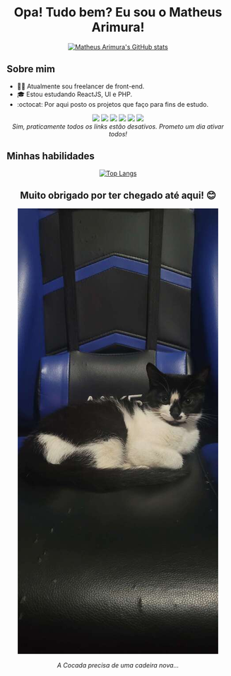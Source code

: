 <div align="center">
  
  # Opa! Tudo bem? Eu sou o Matheus Arimura!

  [![Matheus Arimura's GitHub stats](https://github-readme-stats.vercel.app/api?username=MatheusArimura&theme=panda)](https://github.com/anuraghazra/github-readme-stats)

</div>

## Sobre mim

- 👨‍💻 Atualmente sou freelancer de front-end.
- 🎓 Estou estudando ReactJS, UI e PHP.
- :octocat: Por aqui posto os projetos que faço para fins de estudo.

<div align="center">
  <a href="" target="_blank"><img src="https://img.shields.io/badge/YouTube-FF0000?style=for-the-badge&logo=youtube&logoColor=white" target="_blank"></a>
  <a href="https://www.instagram.com/matilt01/" target="_blank"><img src="https://img.shields.io/badge/-Instagram-%23E4405F?style=for-the-badge&logo=instagram&logoColor=white" target="_blank"></a>
  <a href="" target="_blank"><img src="https://img.shields.io/badge/Twitch-9146FF?style=for-the-badge&logo=twitch&logoColor=white" target="_blank"></a>
  <a href="" target="_blank"><img src="https://img.shields.io/badge/Discord-7289DA?style=for-the-badge&logo=discord&logoColor=white" target="_blank"></a> 
  <a href="mailto:matheus.arimura@gmail.com"><img src="https://img.shields.io/badge/-Gmail-%23333?style=for-the-badge&logo=gmail&logoColor=white" target="_blank"></a>
  <a href="" target="_blank"><img src="https://img.shields.io/badge/-LinkedIn-%230077B5?style=for-the-badge&logo=linkedin&logoColor=white" target="_blank"></a> 
</div>

<div align="center">
  <em>Sim, praticamente todos os links estão desativos. Prometo um dia ativar todos!</em>
</div>

## Minhas habilidades

<div align="center">
  
  [![Top Langs](https://github-readme-stats.vercel.app/api/top-langs/?username=MatheusArimura&langs_count=10&layout=compact&theme=panda)](https://github.com/anuraghazra/github-readme-stats)

</div>

<div align="center">

  ## Muito obrigado por ter chegado até aqui! 😊
  
</div>

<div align="center">
  
  ![Cocada](https://github.com/MatheusArimura/assets/blob/master/profile_images/Cocada1.jpg)

</div>

<div align="center">
  <em>A Cocada precisa de uma cadeira nova...</em>
</div>

